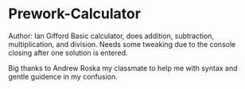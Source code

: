 # Prework-Calculator

Author: Ian Gifford
Basic calculator, does addition, subtraction, multiplication, and division. Needs some tweaking due to the console closing after one solution is entered.

Big thanks to Andrew Roska my classmate to help me with syntax and gentle guidence in my confusion.
